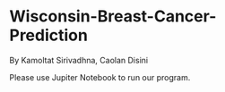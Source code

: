 # Wisconsin-Breast-Cancer-Prediction
By Kamoltat Sirivadhna, Caolan Disini 

Please use Jupiter Notebook to run our program.